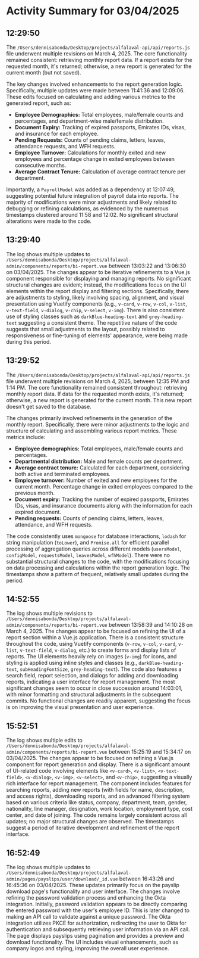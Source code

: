# Activity Summary for 03/04/2025

## 12:29:50
The `/Users/dennisabonda/Desktop/projects/alfalaval-api/api/reports.js` file underwent multiple revisions on March 4, 2025.  The core functionality remained consistent: retrieving monthly report data.  If a report exists for the requested month, it's returned; otherwise, a new report is generated for the current month (but not saved).

The key changes involved enhancements to the report generation logic.  Specifically,  multiple updates were made between 11:41:36 and 12:09:06. These edits focused on calculating and adding various metrics to the generated report, such as:


* **Employee Demographics:** Total employees, male/female counts and percentages, and department-wise male/female distribution.
* **Document Expiry:** Tracking of expired passports, Emirates IDs, visas, and insurance for each employee.
* **Pending Requests:** Counts of pending claims, letters, leaves, attendance requests, and WFH requests.
* **Employee Turnover:**  Calculations for monthly exited and new employees and percentage change in exited employees between consecutive months.
* **Average Contract Tenure:** Calculation of average contract tenure per department.


Importantly, a `PayrollModel` was added as a dependency at 12:07:49, suggesting potential future integration of payroll data into reports.  The majority of modifications were minor adjustments and likely related to debugging or refining calculations, as evidenced by the numerous timestamps clustered around 11:58 and 12:02.  No significant structural alterations were made to the code.


## 13:29:40
The log shows multiple updates to `/Users/dennisabonda/Desktop/projects/alfalaval-admin/components/reports/bi-report.vue` between 13:03:22 and 13:06:30 on 03/04/2025.  The changes appear to be iterative refinements to a Vue.js component responsible for displaying and managing reports.  No significant structural changes are evident; instead, the modifications focus on the UI elements within the report display and filtering sections.  Specifically, there are adjustments to styling, likely involving spacing, alignment, and visual presentation using Vuetify components (e.g., `v-card`, `v-row`, `v-col`, `v-list`, `v-text-field`, `v-dialog`, `v-chip`, `v-select`, `v-img`).  There is also consistent use of  styling classes such as `darkBlue-heading-text` and `grey-heading-text` suggesting a consistent theme. The repetitive nature of the code suggests that small adjustments to the layout, possibly related to responsiveness or fine-tuning of elements' appearance, were being made during this period.


## 13:29:52
The `/Users/dennisabonda/Desktop/projects/alfalaval-api/api/reports.js` file underwent multiple revisions on March 4, 2025, between 12:35 PM and 1:14 PM.  The core functionality remained consistent throughout: retrieving monthly report data. If data for the requested month exists, it's returned; otherwise, a new report is generated for the current month.  This new report doesn't get saved to the database.

The changes primarily involved refinements in the generation of the monthly report.  Specifically, there were minor adjustments to the logic and structure of calculating and assembling various report metrics.  These metrics include:

* **Employee demographics:** Total employees, male/female counts and percentages.
* **Departmental distribution:** Male and female counts per department.
* **Average contract tenure:** Calculated for each department, considering both active and terminated employees.
* **Employee turnover:** Number of exited and new employees for the current month. Percentage change in exited employees compared to the previous month.
* **Document expiry:** Tracking the number of expired passports, Emirates IDs, visas, and insurance documents along with the information for each expired document.
* **Pending requests:** Counts of pending claims, letters, leaves, attendance, and WFH requests.

The code consistently uses `mongoose` for database interactions, `lodash` for string manipulation (`toLower`), and `Promise.all` for efficient parallel processing of aggregation queries across different models (`usersModel`, `configModel`, `requestsModel`, `leavesModel`, `wfhModel`). There were no substantial structural changes to the code, with the modifications focusing on data processing and calculations within the report generation logic.  The timestamps show a pattern of frequent, relatively small updates during the period.


## 14:52:55
The log shows multiple revisions to `/Users/dennisabonda/Desktop/projects/alfalaval-admin/components/reports/bi-report.vue` between 13:58:39 and 14:10:28 on March 4, 2025.  The changes appear to be focused on refining the UI of a report section within a Vue.js application.  There is a consistent structure throughout the code, using Vuetify components (`v-row`, `v-col`, `v-card`, `v-list`, `v-text-field`, `v-dialog`, etc.) to create forms and display lists of reports.  The UI elements heavily rely on images (`v-img`) for icons, and styling is applied using inline styles and classes (e.g.,  `darkBlue-heading-text`, `subHeadingFontSize`, `grey-heading-text`).  The code also features a search field, report selection, and dialogs for adding and downloading reports, indicating a user interface for report management. The most significant changes seem to occur in close succession around 14:03:01, with minor formatting and structural adjustments in the subsequent commits.  No functional changes are readily apparent, suggesting the focus is on improving the visual presentation and user experience.


## 15:52:51
The log shows multiple edits to `/Users/dennisabonda/Desktop/projects/alfalaval-admin/components/reports/bi-report.vue`  between 15:25:19 and 15:34:17 on 03/04/2025.  The changes appear to be focused on refining a Vue.js component for report generation and display.  There is a significant amount of UI-related code involving elements like `<v-card>`, `<v-list>`, `<v-text-field>`, `<v-dialog>`, `<v-img>`, `<v-select>`, and `<v-chip>`, suggesting a visually rich interface for report management. The component includes features for searching reports, adding new reports (with fields for name, description, and access rights), downloading reports, and an advanced filtering system based on various criteria like status, company, department, team, gender, nationality, line manager, designation, work location, employment type, cost center, and date of joining.  The code remains largely consistent across all updates; no major structural changes are observed.  The timestamps suggest a period of iterative development and refinement of the report interface.


## 16:52:49
The log shows multiple updates to `/Users/dennisabonda/Desktop/projects/alfalaval-admin/pages/payslips/user/download/_id.vue` between 16:43:26 and 16:45:36 on 03/04/2025.  These updates primarily focus on the payslip download page's functionality and user interface.  The changes involve refining the password validation process and enhancing the Okta integration.  Initially, password validation appears to be directly comparing the entered password with the user's employee ID. This is later changed to making an API call to validate against a unique password. The Okta integration utilizes PKCE for authorization, redirecting the user to Okta for authentication and subsequently retrieving user information via an API call.  The page displays payslips using pagination and provides a preview and download functionality. The UI includes visual enhancements, such as company logos and styling, improving the overall user experience.
